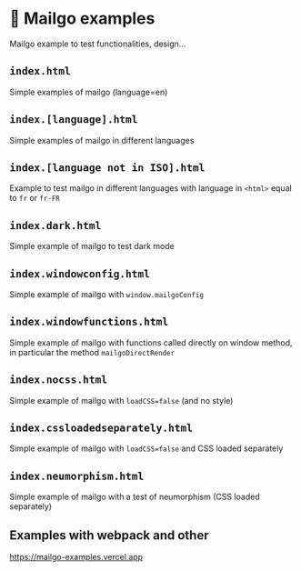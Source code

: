 # 💌 Mailgo examples

Mailgo example to test functionalities, design...

## `index.html`

Simple examples of mailgo (language=en)

## `index.[language].html`

Simple examples of mailgo in different languages

## `index.[language not in ISO].html`

Example to test mailgo in different languages with language in `<html>` equal to `fr` or `fr-FR`

## `index.dark.html`

Simple example of mailgo to test dark mode

## `index.windowconfig.html`

Simple example of mailgo with `window.mailgoConfig`

## `index.windowfunctions.html`

Simple example of mailgo with functions called directly on window method, in particular the method `mailgoDirectRender`

## `index.nocss.html`

Simple example of mailgo with `loadCSS=false` (and no style)

## `index.cssloadedseparately.html`

Simple example of mailgo with `loadCSS=false` and CSS loaded separately

## `index.neumorphism.html`

Simple example of mailgo with a test of neumorphism (CSS loaded separately)

## Examples with webpack and other

<https://mailgo-examples.vercel.app>
